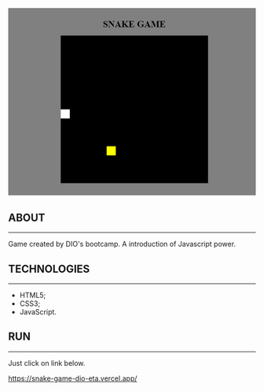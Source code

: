 <img src="img/snake-motion.gif">

## ABOUT
---
Game created by DIO's bootcamp. A introduction of Javascript power.

## TECHNOLOGIES
---
- HTML5;
- CSS3;
- JavaScript.

## RUN
---
Just click on link below.

https://snake-game-dio-eta.vercel.app/